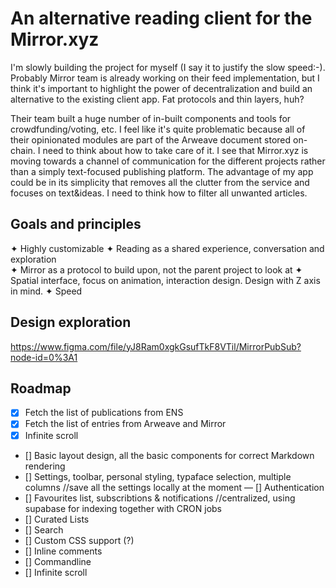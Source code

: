# An alternative reading client for the Mirror.xyz

I'm slowly building the project for myself (I say it to justify the slow speed:-). Probably Mirror team is already working on their feed implementation, but I think it's important to highlight the power of decentralization and build an alternative to the existing client app. Fat protocols and thin layers, huh?

Their team built a huge number of in-built components and tools for crowdfunding/voting, etc. I feel like it's quite problematic because all of their opinionated modules are part of the Arweave document stored on-chain. I need to think about how to take care of it. I see that Mirror.xyz is moving towards a channel of communication for the different projects rather than a simply text-focused publishing platform. The advantage of my app could be in its simplicity that removes all the clutter from the service and focuses on text&ideas. I need to think how to filter all unwanted articles.

## Goals and principles

✦ Highly customizable
✦ Reading as a shared experience, conversation and exploration  
✦ Mirror as a protocol to build upon, not the
parent project to look at
✦ Spatial interface, focus on animation, interaction design. Design with Z axis in mind.
✦ Speed

## Design exploration

https://www.figma.com/file/yJ8Ram0xgkGsufTkF8VTil/MirrorPubSub?node-id=0%3A1

## Roadmap

- [x] Fetch the list of publications from ENS
- [x] Fetch the list of entries from Arweave and Mirror
- [x] Infinite scroll
- [] Basic layout design, all the basic components for correct Markdown rendering
- [] Settings, toolbar, personal styling, typaface selection, multiple columns //save all the settings locally at the moment
  — [] Authentication
- [] Favourites list, subscribtions & notifications //centralized, using supabase for indexing together with CRON jobs
- [] Curated Lists
- [] Search
- [] Custom CSS support (?)
- [] Inline comments
- [] Commandline
- [] Infinite scroll
